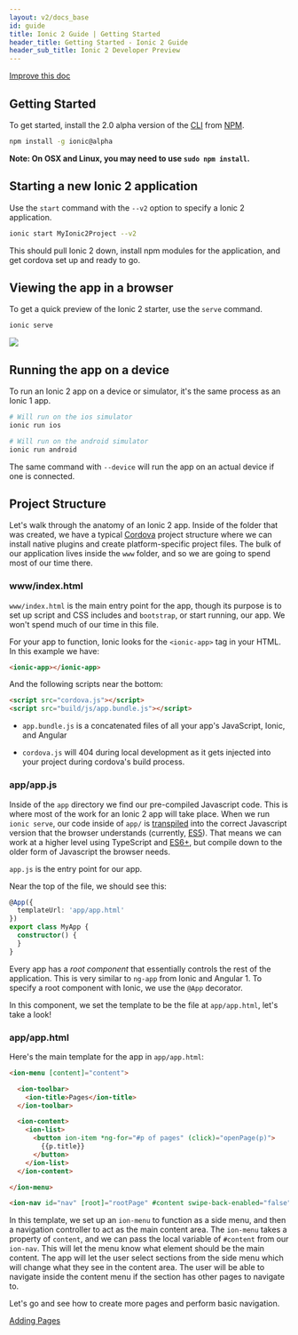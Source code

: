 ```yaml
---
layout: v2/docs_base
id: guide
title: Ionic 2 Guide | Getting Started
header_title: Getting Started - Ionic 2 Guide
header_sub_title: Ionic 2 Developer Preview
---
```

<div class="improve-docs">
  <a href='https://github.com/driftyco/ionic-site/edit/ionic2/docs/v2/guide/getting-started/index.md'>
    Improve this doc
  </a>
</div>

## Getting Started

To get started, install the 2.0 alpha version of the [CLI](/docs/what-is/#cli) from [NPM](/docs/what-is/#npm).

```bash
npm install -g ionic@alpha
```

**Note: On OSX and Linux, you may need to use `sudo npm install`.**


## Starting a new Ionic 2 application

Use the `start` command with the `--v2` option to specify a Ionic 2 application.

```bash
ionic start MyIonic2Project --v2
```

This should pull Ionic 2 down, install npm modules for the application, and get cordova set up and ready to go.


## Viewing the app in a browser
To get a quick preview of the Ionic 2 starter, use the `serve` command.

```bash
ionic serve
```

<img src="http://ionicframework.com.s3.amazonaws.com/v2/starter1.png" style="max-width: 320px">

## Running the app on a device

To run an Ionic 2 app on a device or simulator, it's the same process as an Ionic 1 app.

```bash
# Will run on the ios simulator
ionic run ios

# Will run on the android simulator
ionic run android
```

The same command with `--device` will run the app on an actual device if one is connected.


## Project Structure

Let's walk through the anatomy of an Ionic 2 app. Inside of the folder that was created, we have a typical [Cordova](/docs/what-is/#cordova) project structure where we can install native plugins and create platform-specific project files. The bulk of our application lives inside the `www` folder, and so we are going to spend most of our time there.

<h3 class="file-title">www/index.html</h3>

`www/index.html` is the main entry point for the app, though its purpose is to set up script and CSS includes and `bootstrap`, or start running, our app. We won't spend much of our time in this file.

For your app to function, Ionic looks for the `<ionic-app>` tag in your HTML. In this example we have:

```html
<ionic-app></ionic-app>
```

And the following scripts near the bottom:

```html
<script src="cordova.js"></script>
<script src="build/js/app.bundle.js"></script>
```

- `app.bundle.js` is a concatenated files of all your app's JavaScript, Ionic, and Angular

- `cordova.js` will 404 during local development as it gets injected into your project during cordova's build process.

<h3 class="file-title">app/app.js</h3>

Inside of the `app` directory we find our pre-compiled Javascript code. This is where most of the work for an Ionic 2 app will take place. When we run `ionic serve`, our code inside of `app/` is [transpiled](/docs/what-is/#transpiler) into the correct Javascript version that the browser understands (currently, [ES5](/docs/what-is/#es5)). That means we can work at a higher level using TypeScript and [ES6+](/docs/what-is/es2015-es6), but compile down to the older form of Javascript the browser needs.

`app.js` is the entry point for our app.

Near the top of the file, we should see this:

```ts
@App({
  templateUrl: 'app/app.html'
})
export class MyApp {
  constructor() {
  }
}
```


Every app has a *root component* that essentially controls the rest of the application. This is very similar to `ng-app` from Ionic and Angular 1. To specify a root component with Ionic, we use the `@App` decorator.

In this component, we set the template to be the file at `app/app.html`, let's take a look!

<h3 class="file-title">app/app.html</h3>


Here's the main template for the app in `app/app.html`:

```html
<ion-menu [content]="content">

  <ion-toolbar>
    <ion-title>Pages</ion-title>
  </ion-toolbar>

  <ion-content>
    <ion-list>
      <button ion-item *ng-for="#p of pages" (click)="openPage(p)">
        {{p.title}}
      </button>
    </ion-list>
  </ion-content>

</ion-menu>

<ion-nav id="nav" [root]="rootPage" #content swipe-back-enabled="false"></ion-nav>
```

In this template, we set up an `ion-menu` to function as a side menu, and then a navigation controller
to act as the main content area. The `ion-menu` takes a property of `content`, and we can pass the local variable of `#content` from our `ion-nav`.
This will let the menu know what element should be the main content. The app will let the user select sections from the side menu which will change what they see in the content area. The user will be able to navigate inside the content menu if the section has other pages to navigate to.

Let's go and see how to create more pages and perform basic navigation.

<a href="/docs/v2/guide/adding-pages/" class= "button button-positive">Adding Pages</a>
